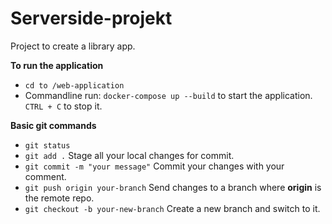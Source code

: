 # Serverside-projekt
Project to create a library app.

**To run the application**

- `cd to /web-application`
- Commandline run: `docker-compose up --build` to start the application. `CTRL + C` to stop it.


**Basic git commands**

- `git status`
- `git add .` Stage all your local changes for commit.
- `git commit -m "your message"` Commit your changes with your comment.
- `git push origin your-branch` Send changes to a branch where **origin** is the remote repo.
- `git checkout -b your-new-branch` Create a new branch and switch to it.